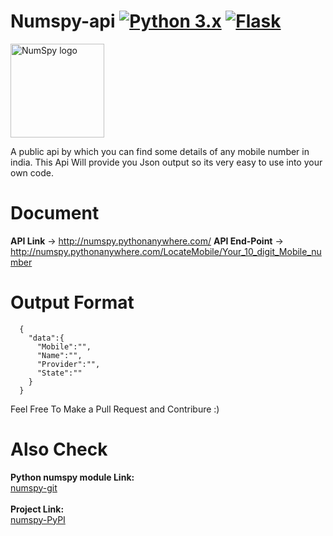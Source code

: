 # Numspy-api  [![Python 3.x](https://img.shields.io/badge/Made%20with-Python3.x-1f425f.svg)](http://www.python.org/download/) [![Flask](https://img.shields.io/badge/Made%20with-Flask-1f425f.svg)](http://flask.pocoo.org/)

<img src="logo.png" alt="NumSpy logo" width="150px" height="150px"/>

A public api by which you can find some details of any mobile number in india.
This Api Will provide you Json output so its very easy to use into your own code.

# Document

<b>API Link</b> -> http://numspy.pythonanywhere.com/
<b>API End-Point</b> -> http://numspy.pythonanywhere.com/LocateMobile/Your_10_digit_Mobile_number

# Output Format

```
  {
    "data":{
      "Mobile":"",
      "Name":"",
      "Provider":"",
      "State":""
    }
  }
```

Feel Free To Make a Pull Request and Contribure :)

# Also Check

<b>Python numspy module Link:</b></br>
<a href="https://bhattsameer.github.io/numspy">numspy-git</a>
</br></br>
<b>Project Link:</b></br>
<a href="http://www.pypi.org/project/numspy">numspy-PyPI</a>

